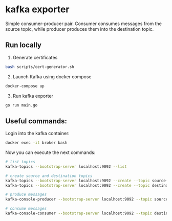 # kafka exporter

Simple consumer-producer pair.
Consumer consumes messages from the source topic, while producer produces them into the destination topic.

## Run locally

1. Generate certificates
```bash
bash scripts/cert-generator.sh
```
2. Launch Kafka using docker compose
```bash
docker-compose up
```
3. Run kafka exporter
```bash
go run main.go
```

## Useful commands:

Login into the kafka container:
```bash
docker exec -it broker bash
```

Now you can execute the next commands:

```bash
# list topics
kafka-topics --bootstrap-server localhost:9092 --list

# create source and destination topics
kafka-topics --bootstrap-server localhost:9092 --create --topic source-topic --partitions 1 --replication-factor 1
kafka-topics --bootstrap-server localhost:9092 --create --topic destination-topic --partitions 1 --replication-factor 1

# produce messages
kafka-console-producer --bootstrap-server localhost:9092 --topic source-topic --property parse.key=true --property key.separator=:

# consume messages
kafka-console-consumer --bootstrap-server localhost:9092 --topic destination-topic --from-beginning --property print.key=true --property key.separator=:
```
